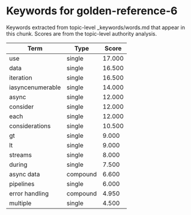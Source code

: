 # Keywords for golden-reference-6

Keywords extracted from topic-level _keywords/words.md that appear in this chunk.
Scores are from the topic-level authority analysis.

| Term | Type | Score |
|------|------|-------|
| use | single | 17.000 |
| data | single | 16.500 |
| iteration | single | 16.500 |
| iasyncenumerable | single | 14.000 |
| async | single | 12.000 |
| consider | single | 12.000 |
| each | single | 12.000 |
| considerations | single | 10.500 |
| gt | single | 9.000 |
| lt | single | 9.000 |
| streams | single | 8.000 |
| during | single | 7.500 |
| async data | compound | 6.600 |
| pipelines | single | 6.000 |
| error handling | compound | 4.950 |
| multiple | single | 4.500 |
